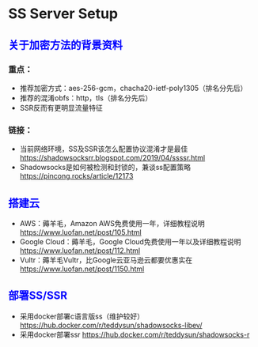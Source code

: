 # SS Server Setup

## <font color=blue>关于加密方法的背景资料</font>
### 重点：
- 推荐加密方式：aes-256-gcm，chacha20-ietf-poly1305（排名分先后）
- 推荐的混淆obfs：http，tls（排名分先后）
- SSR反而有更明显流量特征
### 链接：
- 当前网络环境，SS及SSR该怎么配置协议混淆才是最佳
https://shadowsocksrr.blogspot.com/2019/04/ssssr.html
- Shadowsocks是如何被检测和封锁的，兼谈ss配置策略
https://pincong.rocks/article/12173

## <font color=blue>搭建云</font>
- AWS：薅羊毛，Amazon AWS免费使用一年，详细教程说明
https://www.luofan.net/post/105.html
- Google Cloud：薅羊毛，Google Cloud免费使用一年以及详细教程说明
https://www.luofan.net/post/112.html
- Vultr：薅羊毛Vultr，比Google云亚马逊云都要优惠实在
https://www.luofan.net/post/1150.html

## <font color=blue>部署SS/SSR</font>
- 采用docker部署c语言版ss（维护较好）
https://hub.docker.com/r/teddysun/shadowsocks-libev/
- 采用docker部署ssr
https://hub.docker.com/r/teddysun/shadowsocks-r